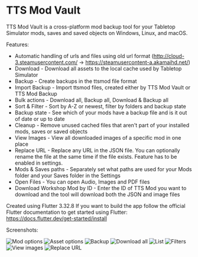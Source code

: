 # TTS Mod Vault

TTS Mod Vault is a cross-platform mod backup tool for your Tabletop Simulator mods, saves and saved objects on Windows, Linux, and macOS. 

Features:

- Automatic handling of urls and files using old url format (http://cloud-3.steamusercontent.com/ -> https://steamusercontent-a.akamaihd.net/)
- Download - Download all assets to the local cache used by Tabletop Simulator
- Backup - Create backups in the ttsmod file format
- Import Backup - Import ttsmod files, created either by TTS Mod Vault or TTS Mod Backup
- Bulk actions - Download all, Backup all, Download & Backup all
- Sort & Filter - Sort by A-Z or newest, filter by folders and backup state
- Backup state - See which of your mods have a backup file and is it out of date or up to date
- Cleanup - Remove unused cached files that aren't part of your installed mods, saves or saved objects
- View Images - View all downloaded images of a specific mod in one place
- Replace URL - Replace any URL in the JSON file. You can optionally rename the file at the same time if the file exists. Feature has to be enabled in settings.
- Mods & Saves paths - Separately set what paths are used for your Mods folder and your Saves folder in the Settings
- Open Files - You can open Audio, Images and PDF files
- Download Workshop Mod by ID - Enter the ID of TTS Mod you want to download and the tool will download both the JSON and image files

Created using Flutter 3.32.8
If you want to build the app follow the official Flutter documentation to get started using Flutter: https://docs.flutter.dev/get-started/install

Screenshots:

![Mod options](https://staticdelivery.nexusmods.com/mods/461/images/426/426-1754210010-1826631811.png)
![Asset options](https://staticdelivery.nexusmods.com/mods/461/images/426/426-1754210030-494217467.png)
![Backup](https://staticdelivery.nexusmods.com/mods/461/images/426/426-1754210208-2068770182.png)
![Download all](https://staticdelivery.nexusmods.com/mods/461/images/426/426-1754210165-484744119.png)
![List](https://staticdelivery.nexusmods.com/mods/461/images/426/426-1754210080-95374435.png)
![Filters](https://staticdelivery.nexusmods.com/mods/461/images/426/426-1754210284-1979467777.png)
![View images](https://i.imgur.com/JoUQd4K.jpeg)
![Replace URL](https://i.imgur.com/Wbd33S1.jpeg)
